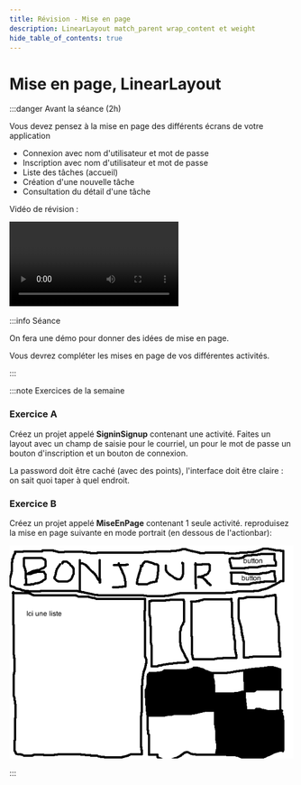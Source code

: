```yaml
---
title: Révision - Mise en page
description: LinearLayout match_parent wrap_content et weight
hide_table_of_contents: true
---
```


# Mise en page, LinearLayout

<Row>

<Column>

:::danger Avant la séance (2h)

Vous devez pensez à la mise en page des différents écrans de votre application

- Connexion avec nom d'utilisateur et mot de passe
- Inscription avec nom d'utilisateur et mot de passe
- Liste des tâches (accueil)
- Création d'une nouvelle tâche
- Consultation du détail d'une tâche

Vidéo de révision :

<Video url="https://www.youtube.com/watch?v=x-dQ5Sa0Ns0" />

:::

</Column>

<Column>

:::info Séance

On fera une démo pour donner des idées de mise en page.

Vous devrez compléter les mises en page de vos différentes activités.

:::

</Column>

</Row>

:::note Exercices de la semaine

### Exercice A

Créez un projet appelé **SigninSignup** contenant une activité. Faites un layout avec un champ de saisie pour le courriel, un pour le mot de passe un bouton d'inscription et un bouton de connexion.

La password doit être caché (avec des points), l'interface doit être claire : on sait quoi taper à quel endroit.

### Exercice B

Créez un projet appelé **MiseEnPage** contenant 1 seule activité. reproduisez la mise en page suivante en mode portrait (en dessous de l'actionbar):

![Mise en page](_02-mise-en-page/miseenpage.png)

:::
